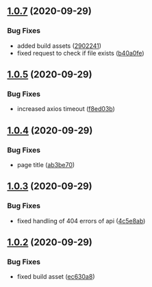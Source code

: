 ## [1.0.7](https://github.com/mineko-io/action-gitbook-sync-dir/compare/v1.0.5...v1.0.7) (2020-09-29)


### Bug Fixes

* added build assets ([2902241](https://github.com/mineko-io/action-gitbook-sync-dir/commit/29022411c65fcaabf64d9a4d51b2fd0ca8c940d5))
* fixed request to check if file exists ([b40a0fe](https://github.com/mineko-io/action-gitbook-sync-dir/commit/b40a0fe76c6918592ee6d9e4d8790df3753c0400))



## [1.0.5](https://github.com/mineko-io/action-gitbook-sync-dir/compare/v1.0.4...v1.0.5) (2020-09-29)


### Bug Fixes

* increased axios timeout ([f8ed03b](https://github.com/mineko-io/action-gitbook-sync-dir/commit/f8ed03b943517f2f0e60dff603d9291ac8d488ba))



## [1.0.4](https://github.com/mineko-io/action-gitbook-sync-dir/compare/v1.0.3...v1.0.4) (2020-09-29)


### Bug Fixes

* page title ([ab3be70](https://github.com/mineko-io/action-gitbook-sync-dir/commit/ab3be7043a8c7ee2752427b93124e3503037a1c3))



## [1.0.3](https://github.com/mineko-io/action-gitbook-sync-dir/compare/v1.0.2...v1.0.3) (2020-09-29)


### Bug Fixes

* fixed handling of 404 errors of api ([4c5e8ab](https://github.com/mineko-io/action-gitbook-sync-dir/commit/4c5e8abf0d441f8d4c5fb64b7d00b723d7ed3ee8))



## [1.0.2](https://github.com/mineko-io/action-gitbook-sync-dir/compare/v1.0.1...v1.0.2) (2020-09-29)


### Bug Fixes

* fixed build asset ([ec630a8](https://github.com/mineko-io/action-gitbook-sync-dir/commit/ec630a87a25dc6ace4e0aab246259a15d224b117))



